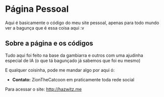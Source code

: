 # Página Pessoal

Aqui é basicamente o código do meu site pessoal, apenas para todo mundo ver a bagunça que é essa coisa aqui :v

## Sobre a página e os códigos

Tudo aqui foi feito na base da gambiarra e outros com uma ajudinha especial de IA (o que tá bagunçado já sabemos que foi eu mesmo)

E qualquer coisinha, pode me mandar algo por aqui ó:
- **Contato:** ZionTheCatcoon em praticamente toda rede social

Para acessar o site: http://hazwitz.me